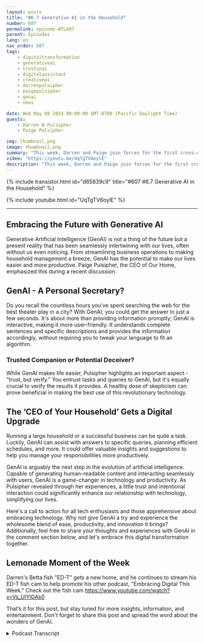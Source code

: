 ```yaml
---
layout: posts
title: "#6.7 Generative AI in the Household"
number: 607
permalink: episode-WTL607
parent: Episodes
lang: en
nav_order: 607
tags:
    - digitaltransformation
    - generativeai
    - trustinai
    - digitalassistant
    - creativeai
    - darrenpulsipher
    - paigepulsipher
    - genai
    - news

date: Wed May 08 2024 00:00:00 GMT-0700 (Pacific Daylight Time)
guests:
    - Darren W Pulsipher
    - Paige Pulsipher

img: thumbnail.png
image: thumbnail.png
summary: "This week, Darren and Paige join forces for the first cross-over episode of Embracing Digital Transformation and Where's The Lemonade. They talk about GenAI in the household and how it can help manage a big, complex family."
video: "https://youtu.be/UqTgTV6oylE"
description: "This week, Darren and Paige join forces for the first cross-over episode of Embracing Digital Transformation and Where's The Lemonade. They talk about GenAI in the household and how it can help manage a big, complex family."
---
```


<div>
{% include transistor.html id="d65839c9" title="#607 #6.7 Generative AI in the Household" %}

{% include youtube.html id="UqTgTV6oylE" %}
</div>

---

## Embracing the Future with Generative AI

Generative Artificial Intelligence (GenAI) is not a thing of the future but a present reality that has been seamlessly intertwining with our lives, often without us even noticing. From streamlining business operations to making household management a breeze, GenAI has the potential to make our lives easier and more productive. Paige Pulsipher, the CEO of Our Home, emphasized this during a recent discussion. 

## GenAI - A Personal Secretary?

Do you recall the countless hours you've spent searching the web for the best theater play in a city? With GenAI, you could get the answer in just a few seconds. It's about more than providing information promptly; GenAI is interactive, making it more user-friendly. It understands complete sentences and specific descriptions and provides the information accordingly, without requiring you to tweak your language to fit an algorithm.

### Trusted Companion or Potential Deceiver?

While GenAI makes life easier, Pulsipher highlights an important aspect - "trust, but verify." You entrust tasks and queries to GenAI, but it's equally crucial to verify the results it provides. A healthy dose of skepticism can prove beneficial in making the best use of this revolutionary technology.

## The ‘CEO of Your Household’ Gets a Digital Upgrade

Running a large household or a successful business can be quite a task. Luckily, GenAI can assist with answers to specific queries, planning efficient schedules, and more. It could offer valuable insights and suggestions to help you manage your responsibilities more productively.

GenAI is arguably the next step in the evolution of artificial intelligence. Capable of generating human-readable content and interacting seamlessly with users, GenAI is a game-changer in technology and productivity. As Pulsipher revealed through her experiences, a little trust and intentional interaction could significantly enhance our relationship with technology, simplifying our lives.

Here's a call to action for all tech enthusiasts and those apprehensive about embracing technology. Why not give GenAI a try and experience the wholesome blend of ease, productivity, and innovation it brings? Additionally, feel free to share your thoughts and experiences with GenAI in the comment section below, and let's embrace this digital transformation together.

## Lemonade Moment of the Week

Darren's Betta fish "ED-T" gets a new home, and he continues to stream his ED-T fish cam to help promote his other podcast, "Embracing Digital This Week." Check out the fish cam https://www.youtube.com/watch?v=Vs_UlYlGAs0

That’s it for this post, but stay tuned for more insights, information, and entertainment. Don't forget to share this post and spread the word about the wonders of GenAI.


<details>
<summary> Podcast Transcript </summary>

<p>﻿1</p>
<p>Do you trust Google search more than youtrust?</p>
<p>Asking a generally the same question.</p>
<p>Probably just because Googlehas been around for so longand Google takes me to people'swebsites, so like if I look up a recipe,it'll take me to this lady's websiteand you get to see her.</p>
<p>Welcome to Embracing</p>
<p>Digital Transformation,where we investigate effective change,leveraging people, process and technology.</p>
<p>This is Darren Pulsipher, chiefsolution architect, authorand most importantly, your host.</p>
<p>On today's episode todayin the Household with special guest</p>
<p>Paige Pulsipher, CEOof Our Home.</p>
<p>Paige, welcome to the show.</p>
<p>Thanks, Darren.</p>
<p>It's really weird calling you Paigebecause you're my wife.</p>
<p>You don't call me Paigevery often, actually.</p>
<p>No, never.</p>
<p>So only when you're mad at me.</p>
<p>When I'm mad, I'm not mad right now.</p>
<p>This is going to be an interestingepisode today because we're going to talk.</p>
<p>And for those you don't know,we do a podcasttogether called Where's the Lemonade?</p>
<p>It's awesome. You should listen or watch.</p>
<p>And I do a podcast called</p>
<p>Embracing Digital Transformation.</p>
<p>Which is awesome.</p>
<p>You should listen or watch.</p>
<p>And this is the first timewe're simulcasting onboth podcast and video channels.</p>
<p>So this should be very interesting.</p>
<p>It's called a crossover.</p>
<p>I've watched enough superhero shows that</p>
<p>I know that it's a crossover episode.</p>
<p>So some ofwe're trying to figure outwhat in the world these twohi tech and homeand relationshipshave to do with each other.</p>
<p>I'm wondering the same.</p>
<p>But but this is my brainchild,so you have to bear with me a little bit.</p>
<p>The idea is and generative</p>
<p>AI is making such a huge impactin every industry that we're seeing.</p>
<p>And I think the number one industrythat will have the biggest impactwill be in managing householdor being your own CEO of your household,because it can unleash a bunchof new things, just likethe Internet Internet did in the nineties.</p>
<p>Whoever would have thought that they'duse the Internet for for shopping?</p>
<p>No. Yeah, that's true.</p>
<p>And now where do I do most of my shoppingon Amazon?</p>
<p>Yeah.</p>
<p>I don't know why you say that.</p>
<p>I mean, he's only here every other.</p>
<p>Day. Now.</p>
<p>I've cut back.</p>
<p>So let's talka little bit about generative.</p>
<p>When I, you know,</p>
<p>I jumped right on it right away.</p>
<p>You did? You did.</p>
<p>So what did you think when I first said,hey, this is this is a big deal.</p>
<p>What did you think? What did I think?</p>
<p>I thought, here'sanother high tech thing, right?</p>
<p>That I didn't trust it,</p>
<p>Right?</p>
<p>I was like, I'll waitand see after Darren takes a deepdive of it, what he thinks.</p>
<p>I trust you, but I just don't alwaystrust new things coming out.</p>
<p>So I just was like, sit back and watch.</p>
<p>Super Watch.</p>
<p>So who took to it? Biggest in our family.</p>
<p>What did you say?probably all of the kids that are at home.</p>
<p>Yeah, the kids. Are all the kids are home.</p>
<p>Probably Madeleine the most.</p>
<p>Wouldn't you say?</p>
<p>Kind of. Kind of.</p>
<p>Madeleine? Yes. If for practical things.</p>
<p>The boys, though, our two youngest boys,they're 17 and 18.</p>
<p>They.</p>
<p>They use it every day to have fun.</p>
<p>Yes, I would say</p>
<p>Madeline and David are a tossup.</p>
<p>It took Sam a bit. To trust it at. All.</p>
<p>He didn't trust it.</p>
<p>And now he's kind of come aroundand it's you know, a new friend.</p>
<p>It's a new friend.</p>
<p>So David at first was using itto write books and to write because Davidlikes to the creative part of things,but he's not always the best writer.</p>
<p>It's typing and yeah, but he's got lotsof great ideas that he just can't get out.</p>
<p>GenAI I specifically chat aboutis what he used primarily, Yeah.</p>
<p>Really helped himget some of those ideas outout of his head by interacting with it.</p>
<p>So I thought he didsome interesting things with it first.</p>
<p>I think, yeah, you're right.</p>
<p>He and Samdefinitely did more silly things asking itsilly things about superheroesor fantasy things or, you know.</p>
<p>David probably asked itmore science type of things.</p>
<p>And yeah,</p>
<p>I've been being more silly with it.</p>
<p>They enjoyed it were. Madeline</p>
<p>You're right.</p>
<p>She used it as more for mewith my college work helped me,you know, help me get organized.</p>
<p>Yeah, she definitely used it.</p>
<p>So what about you?</p>
<p>What have you?</p>
<p>I mean, you saw the kids using it.</p>
<p>You saw me using it,and now do you trust itor you still kindof sitting on the sidelines?</p>
<p>Do I trust it?</p>
<p>That's a that's a hard question.</p>
<p>How aboutwhat's the word?</p>
<p>Something? Verify.what is it? Yes.</p>
<p>Trust, but verify. Yes. Trust but verify.</p>
<p>That's that's where I'm at with it.that's a goodthat's a healthy relationship.</p>
<p>Yeah, that's where I'm at with that trust.</p>
<p>And I do trust it a bit,but not all the way.</p>
<p>Do you trust Google?</p>
<p>Search more than you trust?</p>
<p>Asking General I the same question.</p>
<p>Probably just because Googlehas been around for so longand Google takes me to people's websites.</p>
<p>So like if I look up a recipe,it'll take me to this lady's websiteand you get to see her, right?</p>
<p>You see pictures of her and her familyand here's.</p>
<p>So does that make sensewhere there is no person that I'm seeing?</p>
<p>So so would it helpif I had a face on serious?</p>
<p>No, it wouldn't, because I still knowthat it's not a person.</p>
<p>It's not.</p>
<p>So I'm not you know,</p>
<p>I don't need that fake picture.</p>
<p>Okay, well,how do you know. That I knew you.</p>
<p>You're going to say that.</p>
<p>How do I know that that lady is?</p>
<p>How do you know the lady from recipesdot com or something is a real person.</p>
<p>I don't, but I just trust that.</p>
<p>You're going to trust. Her.</p>
<p>And her cutelittle kids are for real. Okay.</p>
<p>When you first started using the internet,did you feel the same way?</p>
<p>Yeah, I think I did.</p>
<p>Okay, so it's just because it's been timeand you've used it enough.</p>
<p>Now where I know what's goodand what's not, that sort of thing. Yes.</p>
<p>Yeah.</p>
<p>There are certain websites that I'm like,don't go to that website because they're.</p>
<p>Yeah, definitely. Those are bad.</p>
<p>You know,they're just pushing a certain product.</p>
<p>Yeah. Yeah, for sure. For sure.</p>
<p>So what do you see the main differencebetween likeasking Google search somethingand asking a generic Jen eyes something.</p>
<p>What's the big difference for you?</p>
<p>Well, you know,</p>
<p>I actually asked you this and I said, why?</p>
<p>Why am I using chatinstead of using Google?</p>
<p>Right.</p>
<p>I asked you that because I was</p>
<p>I was honestly like, why wouldn't Iwhy can I just Googleall of this? And I liked what you said.</p>
<p>Tell them what you said.</p>
<p>I can't. Remember. You can't remember.</p>
<p>You said that chat is more likeit's like a friendor it's like you're having a conversation.</p>
<p>You can say,</p>
<p>Hey, give me this and it gives it to you.</p>
<p>And you go, interesting.</p>
<p>Now give that to me.</p>
<p>But this way you give that to me more.</p>
<p>This way you can interact with it.</p>
<p>Where with Google you go, you know, Hey,</p>
<p>I need this.</p>
<p>And it gives you thatand there's no way for you to really say,</p>
<p>But make it a little morethis or a little less this or Right.</p>
<p>Because Yeah, yeah,because Google just gives youa list of thingsthat I found that matched your query.</p>
<p>Yeah, I had a conversation with someone.</p>
<p>It's on my podcast, it's coming outthe next day.</p>
<p>It was on.</p>
<p>We had to learn how to ask search engineslike Googleor being or DuckDuckGo or whatever.</p>
<p>We had to learn change our languageto fit the way the search engine works.</p>
<p>So we use we don't use full sentences.</p>
<p>We only use short term dreams or keyterms.</p>
<p>Yeah, right.</p>
<p>Like if you're searching for a porkrecipe, you'll saypork, apples, onions,and that's it, right?</p>
<p>Where if I'm asking a charging beat,</p>
<p>I can say I'm looking for a recipethat includes apples, pork.</p>
<p>I want to make sure that it's sweet,a little bit spicy.</p>
<p>So you can. Yes. Interacts with. Yes.</p>
<p>And then it might spit one out.</p>
<p>And I go, you know that you know, that'sgot too many ingredients for methat telling me something.</p>
<p>I say, you lost me after ten ingredients.</p>
<p>You have totally lost me.</p>
<p>So do you.</p>
<p>I mean, so then I can say, hey,you know, hey or or you're right.</p>
<p>Like, hey, I'm gluten free,so make sure you give me another recipes.</p>
<p>You just it's more and it says, Why, sure.</p>
<p>Yeah, let me get that for you.</p>
<p>Have you ever been niceto Have you ever said pleaseand thank you to chat GPTor to a GenAI? I.</p>
<p>I don't think so.</p>
<p>You should try it. It's interesting.</p>
<p>Really?</p>
<p>Yes, absolutely.</p>
<p>I am.</p>
<p>With like, when I talk to Alexa,</p>
<p>I do say please and thank you to Alexa,but I have.</p>
<p>And I guess that is an AI, right?</p>
<p>Yeah, it's kind of it's not. It's.</p>
<p>It's neither GenAI. Rice. Right. So.so it's getting there?</p>
<p>No, I never have.</p>
<p>Never even thought you. Should try it.</p>
<p>It's fascinating.interesting.</p>
<p>Okay.</p>
<p>Okay,let's talk about some of the use cases.</p>
<p>Right.</p>
<p>Some of the uses of jenn-airin managing the household.</p>
<p>Now, you've had a huge householdto manage over the years.</p>
<p>You've had yourown business, Etsy business.</p>
<p>You've gotten kids that we've raised together andwe're still raising our adult children.</p>
<p>They don't know that.</p>
<p>Don't tell them.</p>
<p>We're behind the scenes.</p>
<p>We're behind the scenesmanipulating their lives and man.</p>
<p>Fortunately they are amazing.</p>
<p>Our adultchildren are so capable and awesome.</p>
<p>But when you've got a huge householdlike we do,how can you use generative?</p>
<p>How what have you done so far?</p>
<p>What do you kind of thinkyou'd want to do?</p>
<p>Okay, so I brought my computer in hereso that I can actuallylook and see on chatbots, Right?</p>
<p>Because I know what you've done, what you.</p>
<p>I want to see what I've done. Right. Ooh.</p>
<p>I want to know,what was your first question you asked?</p>
<p>Chat you. Well, it looks like on here.</p>
<p>My first thing that I ever askedit was Ashlynn play recommendations.</p>
<p>You and I were planning a tripto Aspen, Oregon,and that's the very first thing I asked.</p>
<p>It was Aspen play recommend.</p>
<p>See, that's fascinating,because that is a Google query.</p>
<p>Yes, but see, with this,</p>
<p>I believe I asked you</p>
<p>I'm not going to look into right nowbecause it'll distract me.</p>
<p>But I did Google play recommendationsand then I think I said, and I need one.</p>
<p>And then I gave me a list, you know,these are the top plays.</p>
<p>And I said, I needthe ones that are playing on Thursdaybecause we were going to be thereon a Thursday 21 know, Right?</p>
<p>And then I said, Tell me the onesthat are family friendly And it soonce again,</p>
<p>I could keep tweaking it as it went along.speaking. All right.</p>
<p>So a good thing is that's a goodbest method, right?</p>
<p>That's a good tip. Is.</p>
<p>Keep interacting with. Yes.</p>
<p>With the GenAI I yeah, it will.</p>
<p>It will work with you.</p>
<p>Right. Right.</p>
<p>Okay cool.</p>
<p>So one of them,it sounds like trip planning.</p>
<p>That's a big use case.and then I think I said this is very me.</p>
<p>I was like the most comfortable theateron a Thursday night.</p>
<p>I don't want no wooden.</p>
<p>Bench, no wooden benches for.</p>
<p>You know, wooden bench.</p>
<p>Thank you very much.</p>
<p>So yeah, so yeah,that was the first thing I ever did.</p>
<p>And then my next thing was or I said,</p>
<p>Give me Oregon Coast itineraries.</p>
<p>And then I, it gave me things and I said,</p>
<p>Tell me more about this city that it justin, tell me more about this city.</p>
<p>And so you really you really interactedwith it to plan a trip.</p>
<p>Yeah.</p>
<p>Before that would have taken you hoursand hours.</p>
<p>Yeah. To do.</p>
<p>Yeah. It was great.</p>
<p>That was the first thing. I went, Wow.</p>
<p>Just because I it's so greatthat you can just keep tweaking it and go,you told me to go to Bandon.</p>
<p>What else? What's there to do?</p>
<p>And why did you recommend that?</p>
<p>Do you I mean, and I'm havinga conversation instead of with Google.</p>
<p>It's just tell me about the city search.</p>
<p>Go look at a Web site. Yeah.</p>
<p>So now tell memore about this, right? Yes.</p>
<p>And this would be like, hey, whywhy did you recommend Brandonand what's there to do there?</p>
<p>What's the top thing to do there?</p>
<p>And what good food is thereeither like, I can just keep goingwithout starting over the search.</p>
<p>All right, that's that's pretty cool.</p>
<p>So, yeah,so travel advice, that interaction incase what's the next thing you did?</p>
<p>I think this one's hilarious.</p>
<p>The next thing I did So in my church.</p>
<p>Our church. Our church, it's not.</p>
<p>It's not just mine.</p>
<p>I let you come to it. You're welcome.</p>
<p>In our church,</p>
<p>I work with the women in our church.</p>
<p>We have people that work with the womenin the young women and the children.</p>
<p>And right now I'm working with the women.</p>
<p>Anyway, we were doing a fun, silly night,and we just wanted to have a fun dinnerand a silly, fun night.</p>
<p>And so they asked me to write a skit,a silly skit,and I'm good at this type of thing.</p>
<p>But as you.</p>
<p>Know, she cannot look at a blank page.</p>
<p>I cannot start anythingwith a blank piece of paper, like,you've got to give me something.</p>
<p>So I just</p>
<p>I didn't know where to even start.</p>
<p>I knew I wanted music.</p>
<p>I knew I wanted to have some funmusical numbers in the skit.</p>
<p>So I put it in Relief Society.</p>
<p>That's what our organization is called,</p>
<p>Relief Society skit.</p>
<p>And musical skit. Musical skit.</p>
<p>And then it like, wentand gave me all this stuff.</p>
<p>And I mean, it was it was hilarioushow much it knew about our relief societyand about anything.</p>
<p>And then I just man.</p>
<p>Then I said, I want to skit,you know, about the Relief Societypresidency, which is, you know, us womenthat are kind of over the organization.</p>
<p>And I want it to include music.</p>
<p>I want it to have some silly referencesto musical numbers, and I want it to</p>
<p>I just kept tweaking.</p>
<p>It just kept tweaking.</p>
<p>Well, I. Remember</p>
<p>I was traveling at the time.</p>
<p>You said it gave me like 24 pages long.</p>
<p>And didyou use all of it to youjust say, going to take it all?</p>
<p>I did not use all of it.</p>
<p>I would say I probably usedmaybe 20, 25% of it.</p>
<p>But for me, it it gave me ideas</p>
<p>I still need.</p>
<p>I need some ideas to run with,and it gave me several ideas to run with.</p>
<p>Okay.</p>
<p>So in this case,you're using it to spur creativity.</p>
<p>Yes. Brainstorm ideas.</p>
<p>And once I get going, you know thatonce for me, once I get going, I'm good.</p>
<p>But I got to get something because why.</p>
<p>Not just call one of your girlfriendsto do this?my gosh.</p>
<p>Do you know howno one wants to write a skit?</p>
<p>That is very hard for most?</p>
<p>Yeah, but just to brainstormideas off of why not just.</p>
<p>I didn't have any ideas to brainstorm.</p>
<p>Well.</p>
<p>There you go.</p>
<p>Okay,so this is like a super friend, right?</p>
<p>Yes, this was a super friend.</p>
<p>The kid that will be like, no page.</p>
<p>That's stupid, You know, Sodo you think this is a good ideaout there?</p>
<p>Like, No, I do not.</p>
<p>That is so it'sone of those brutal friendsthat will just tell you the truthno matter.</p>
<p>Will it, though, or does it apply to you?</p>
<p>It doesn't lie to me, but I have asked itlike, Do you think this is funny?</p>
<p>And it'll say, Yeah, that's funny,but maybe you could try this.</p>
<p>It'll go. Okay, so it's polite.</p>
<p>Yes, it's polite.</p>
<p>Maybe we need I'msure our son Matthew will come up with one</p>
<p>That's not so polite.</p>
<p>That would be cool.</p>
<p>That's cool.</p>
<p>So don't be an idiot.</p>
<p>Yeah, That says to people,don't be an idiot.</p>
<p>Just, you know, I don't thinkthey will ever program one of those in.</p>
<p>Well, someone will be kind of I'msure Elon Musk will do something like thatkind of fun. Kind of fun.</p>
<p>So that was so helpful to mebecause I didn't know where.</p>
<p>I just didn't know where to start.</p>
<p>So it was so helpful.</p>
<p>Okay, so travel planning, creativity.</p>
<p>Creativity. Brainstorming ideas. Yes.</p>
<p>What aboutone thing you hate more than anything?</p>
<p>What?</p>
<p>What do I hate?</p>
<p>Coming up, what to eat for dinner?</p>
<p>I do hate that.</p>
<p>You hate that.</p>
<p>You want me to do itand I don't mind cooking.</p>
<p>I can whip anything up.</p>
<p>I don't mind the cooking.</p>
<p>No, it's coming up with the idea.</p>
<p>Yes, I mean,okay, I might mind the cooking,but I don't mind the cookingas much as coming up with the idea. Right.</p>
<p>So, yeah, I have put in here.</p>
<p>So we have found outrecently it's karma for me that.</p>
<p>She needs the big fun.</p>
<p>I have.</p>
<p>I've had a lot ofhealth issues with my gut.</p>
<p>I've had part of my corn removed.</p>
<p>We've had a lot ofwe have met our deductible every yearfor a lot of yearsbecause of my health issues.</p>
<p>That is. True.</p>
<p>And we recently found out that I amallergic to gluten, so I'm not celiac,but I'm allergic to gluten right offthe charts, allergic to gluten. So</p>
<p>I was very bummed because oneof my favorite thingsin the whole world is bread.</p>
<p>I love bread. I mean, Oprah,</p>
<p>We love bread.</p>
<p>So I started having it.</p>
<p>Tell me gluten,tell me the best gluten free recipes.</p>
<p>Now I can go to Google and do that, too.</p>
<p>Yes. Know, like I can go to Google.</p>
<p>But then it was so I would saygive me the best gluten free recipe.</p>
<p>And it would say, okay, Page, here'sthe top three that we found.</p>
<p>You know, I don't know what it sayson the Internet or on Google.</p>
<p>I'm not sure what the word it uses, Butand then I would say</p>
<p>I want one that doesn't use eggsor I want one that only takes 30 minutesor I want, you know what I mean?</p>
<p>And then it would go, sure.</p>
<p>And it would give me another oneor I want one.</p>
<p>So you're using canolaas a super search? Yes.</p>
<p>In that case, yep, definitely.</p>
<p>And then Has it also given you recipesbecause we've done this a couple of times.</p>
<p>I know where saysthis is all I have in the kitchen. Yes.</p>
<p>No, in the fridge. I did that.</p>
<p>Yes, that'sactually what I was going to mentionnext is I literally have saidlike I've got you know,</p>
<p>I've got chicken and some driedtomatoes and, you know, spinach.</p>
<p>Tell me specificand it'll spit out like five recipes.</p>
<p>And I'll say, give me more.</p>
<p>Give me one that also has chickenbroth in it, and it'll find and it's like,it's pretty cool.</p>
<p>Give me one Mexican. Yes. Yes.</p>
<p>Or Italian. Or Greek or.</p>
<p>Whatever. It is awesome.</p>
<p>It is awesome. Yeah.</p>
<p>All right. So recipes.</p>
<p>All right.</p>
<p>This isthis is making a lot of sense. Yep.</p>
<p>What other things surprised youthe most about using generative</p>
<p>AI in your day to day?</p>
<p>You know, keeping the household running.</p>
<p>Then we'll talk about your small business,but just keeping the household.</p>
<p>What other things did you findthat were useful that you thought howthat that could be interesting?</p>
<p>I don't know.</p>
<p>I guess what?</p>
<p>It's just awesome that I feel like</p>
<p>I can go to it no matter what.</p>
<p>Like, I'm looking at it.</p>
<p>I've gone stain removal during the.yeah. Stain removal. Right.</p>
<p>Like, hey, I just like I said,</p>
<p>I can do that on Google,but this I can go</p>
<p>Hey, give me stain negative for my couch.</p>
<p>Right?</p>
<p>And then I'll say, do thisand I'll say, But my couch is grays.</p>
<p>I okay.</p>
<p>If I use this like I can just,it's just a conversationthat I can keep having with it.</p>
<p>So I, when I was,</p>
<p>I was up early this morning,</p>
<p>I was trying to find some picturesfor this podcast.</p>
<p>Yeah. And something clicked in my head.</p>
<p>All of that knowledgethat you used to get on,on doing things in the housecame from your mom or your grandmother.</p>
<p>Yeah, they would pass it down. Recipes.</p>
<p>Yeah.</p>
<p>Best way to get certainstains out of clothing, right?</p>
<p>You know, techniques for allsorts of things, paying bills on time orkeeping on a budget or, you know, managingthe household that was passed downfrom mother to daughter or grandmotherto daughter or granddaughter or whatever.</p>
<p>And it just clicked in my headthat, GenAI, I can now resurfacesome of that great motherly,what do they call them,mother wisdom or what's the term?</p>
<p>I don't know. Yeah. Something like that.</p>
<p>I like it.</p>
<p>I just thought that was interestingthat have we replacedthat teaching of our kids?</p>
<p>Those traditions sound with an AI.</p>
<p>And as in, is that okay?</p>
<p>I don't know.</p>
<p>Does it keep the stains out of my clothes?</p>
<p>Yeah. No.</p>
<p>Okay.</p>
<p>Another thing that I used it forand people might be surprised about this,but I was kind of in a little conundrumabout what to do.</p>
<p>So we have a friend who has very differentpolitical, religious,social beliefs than we do, and</p>
<p>I have no problem with that at all either.</p>
<p>Do you like we. no. No. No.</p>
<p>We do not care what beliefs you have,you know,</p>
<p>It's just a matter of do we dowe have fun with you?</p>
<p>Right? We get along sowe spent an eveningwith this friend and they just kept.</p>
<p>Harping.</p>
<p>Harping on their beliefs, I believe.</p>
<p>No, when.</p>
<p>I don't. I don't.</p>
<p>I don't know. I don't.</p>
<p>I don't think they dobecause we don't talk about if I, we.</p>
<p>Don't talk politics. At all.</p>
<p>We not with people that I know don't havethe same, you know, beliefs that we have.</p>
<p>I don't want to have that contentious</p>
<p>Right.</p>
<p>Like, we just won't talk about that.</p>
<p>That's fine.</p>
<p>So but it just</p>
<p>I just came home feeling wow.</p>
<p>So I looked up on Josh GPThow to gently say to our friend, like.</p>
<p>What you're saying is highly offensive.</p>
<p>Yes. Like you're not afraid to offend meright now. Why?</p>
<p>What you're saying</p>
<p>I don't want to offend youjust because that's not my personality.</p>
<p>And so, yeah, itgave me a bunch of different conversations</p>
<p>I could have with this friend.</p>
<p>So I think this is interestingbecause our daughter,</p>
<p>Julianne,has used Chachi to break up with the guyyou're doingit to resolve your relationship thing.</p>
<p>So it sounds to me like these eyesare are kind of replacingare not replacingmaybe augmenting what you wouldnormally share with another friend,but it wouldn't be gossip now.</p>
<p>Right? Right.</p>
<p>Yeah.</p>
<p>Because you're actually seeking a way toresolve this conflict with this. Yes.</p>
<p>Because I truly want to be friendswith this person.</p>
<p>And I don't want to just,you know, have a contentious relationship.</p>
<p>So I was like, help me navigatethis conversation to say, hey,these are your beliefs.</p>
<p>I have no problem with your beliefs,but they're not mine.</p>
<p>So can we just,you know, agree that when we're together,we're not going to talktalk about these things.</p>
<p>And I love youand I want to be with you, but not.</p>
<p>Not on these terms. Yeah.</p>
<p>So this is really fascinating to mebecause this whole conceptof having a GenAI,</p>
<p>I help you with relationshipsis interestingbecause the GenAI,</p>
<p>I can see different points of view.</p>
<p>Right. It is bias though.</p>
<p>Yeah, we already know thatit's biased towards being ultra polite.</p>
<p>Right.</p>
<p>And that has caused me some problemssometimesbecause I use another GenAI I grammarlyto for much of my writingthat I do for my dissertationand things like that.</p>
<p>So I set the,</p>
<p>I set the settingsfor very formalacademic settingsand I was using Grammarlyto correct an email that I was sendingto one of one of my kid's teachers.my gosh, this was so funny.</p>
<p>It was super formal and you laughed.</p>
<p>He says. You can't see in that,you know, it looks like.</p>
<p>You typed in some stuffwhich I thought was fine.</p>
<p>Like just be it just to a T.</p>
<p>I wanted to clean it up so it was.</p>
<p>Sent to you.</p>
<p>So it was, you know, it was super formal.</p>
<p>And so I said, No, you can't send that,that sounds so uppity or whatever.</p>
<p>So then you said. So. And he did it.</p>
<p>So then you told it tolike in a couple of paragraphs,you know, make this less formal,but it didn't do all the paragraphs,so you sent it and I'm reading over it.</p>
<p>And there was one paragraph that it didn'tdidn't make less formaland it was like, and furthermore,</p>
<p>I shall be out of town.</p>
<p>But it was even more like, okay.</p>
<p>But before we did that, we said, Hey,make it, make it informal. Yes.</p>
<p>And he said, yo to what's going on.</p>
<p>Right, right. Yeah. I'm like, okay.</p>
<p>So then you saida little bit more formal than that,but it left one of the paragraphssuper formal.</p>
<p>It was so funnybecause I was like, And furthermore,</p>
<p>I shall be out of the countryon these days.</p>
<p>And I'm like,okay, Anyway, I just thought, Well,he knows that you used Chad.</p>
<p>Yeah.</p>
<p>So what I think is interesting,it goes back to that point of trust.</p>
<p>Yeah, we can't fully trustwhat's coming out of GenAI.</p>
<p>I but it mostdefinitely is a great interaction tool.</p>
<p>It's an interesting toolto get some advice from.</p>
<p>Right.</p>
<p>That maybe is too sensitive is sharewith one of your best friendsbecause it may come across asa little gossipy or snootyor I don't know.</p>
<p>Yeah, I found that the GenAI aren'ttypically judgmental of you.</p>
<p>Right.</p>
<p>For things,but they most definitely are biasedmore towards a polite side of things.</p>
<p>I see. Yeah. Yeah.</p>
<p>So yeah,we've used it for our small business.yeah. Let's talk a little bit about that.</p>
<p>I used it.</p>
<p>So we've got a t shirt businessthat we started and for the descriptionwe had, we typed in, you know,what we wanted for the descriptionand then we were like, I wonder what Chetcould help us with this description.</p>
<p>And that was great.</p>
<p>It does a lot better job, maybe.</p>
<p>It does a lot better job.</p>
<p>And we fine tuned it to say hey,to get people's eyes or to get searchengine optimized.</p>
<p>Right, right.</p>
<p>So what keywords should we useand things like that.</p>
<p>So we write a small descriptionand then we have.</p>
<p>Chad Yeah.</p>
<p>And we even said like it's,you know, we're targeting this,you know, age group or whatever.</p>
<p>And it justit helped us out. It was great.</p>
<p>Yeah, it was awesome.</p>
<p>So before we'd sit there at a blank pageand just stare at it for a while.</p>
<p>Yeah, yeah. I've also used it forhelping medirect a conversation with our teensabout maybe to limit their screen time.</p>
<p>I even asked it how to get your teento want to spend more time with you.</p>
<p>For our teenage boys that are listening,you know who we're talking about?</p>
<p>Yeah, they do it.</p>
<p>And I said, you know, didn't Chelseasay go on your podcastand mention their names and.</p>
<p>Maybe, yes. Yeah.</p>
<p>That will definitelybring them back to you.</p>
<p>Yes. Humiliate them on, you know, severseveral different platforms and they willdefinitely want to spend time with you.</p>
<p>So let's talk about when they were babiesand change their diapers.</p>
<p>That will definitely bring uscloser together.</p>
<p>But no, actually,</p>
<p>I mean, you might be thinkingyou could look at a self-help book.</p>
<p>I am an actually kind of a</p>
<p>I wouldn't say antiself-help, but I certainly don'twant to read a whole book about it.</p>
<p>No, your attention span isn't that long.</p>
<p>It's true. It's true.</p>
<p>It is true.</p>
<p>And I guess I just don't like peopletelling me what to do.</p>
<p>I don't know.</p>
<p>But I mean, obviously,if I'm reading a self-help book, it'sbecause I wanted some help.</p>
<p>Right.</p>
<p>But you want toyou want something for the moment.</p>
<p>For the moment and brief and like,</p>
<p>I don't know.</p>
<p>I don't know. I have a hard time.</p>
<p>I have this you know,</p>
<p>I have this theory that good somesometimes things are just good enough.</p>
<p>I don't believe in this this perfectionthing like we are who we are.</p>
<p>And yes, we do need to strive to do betterin certain situations.</p>
<p>Right? Obviously.</p>
<p>But I just know that I'm not going totake all of their advice.</p>
<p>I'm like, blah, blah, blah.</p>
<p>But this was good because I was like,</p>
<p>Hey, give me some practical adviceon how to talk to my teensabout limiting screen time.</p>
<p>And it went. In this specific situation.</p>
<p>Yes. Yep.</p>
<p>And it gave me five thingsand I was like, Great.</p>
<p>I didn't have to read a whole book.</p>
<p>Do you ever wishyou knew where the information came from?</p>
<p>Well, it'scoming from the Internet, right?</p>
<p>Yeah,but how do you know that the informationthat was behind it was any goodor you're just trusting it? It.</p>
<p>It doesn't mention that I'm asking for.</p>
<p>It doesn't matter where it came from.</p>
<p>I'm asking it for recipes.</p>
<p>I'm asking it for stain removal.</p>
<p>I'm asking it for you.</p>
<p>I mean, I'm not asking it for anything.</p>
<p>I got nothing.</p>
<p>Nothing. Government or top secret.</p>
<p>Do you really mean I am?</p>
<p>I am asking it for thingsit doesn't matter where it came from.</p>
<p>Does that make sense?</p>
<p>I am kinda sorta.</p>
<p>I mean, when it talking about raising kidsand what I should do in this situation,don't you care where that information?</p>
<p>No, because I am a verysmart, verylogical person and I'm going to read thatand go, okay, I don't know.</p>
<p>I don't agree. With don't agree with that.</p>
<p>But hey, that one I do.</p>
<p>Okay.</p>
<p>So that goes back to trustand that goes back toyou still are the CEO of the house.</p>
<p>You use.</p>
<p>You're using this as a tool to help youand give you ideas.</p>
<p>But ultimately it's your decision.</p>
<p>And so it's yeah, I like that.</p>
<p>I love thatyou call me the CEO of the house.</p>
<p>Are you are you my employee?</p>
<p>No, I'm I'm all the employees.</p>
<p>I'm the employee of everyonein this house.</p>
<p>I love it. I love it.</p>
<p>You will never get firedno matter what you do.</p>
<p>Good.do you hear that?</p>
<p>No matter what I do, I can't get fired.</p>
<p>That's awesome.</p>
<p>Thank you for listening to Embracing</p>
<p>Digital Transformation today.</p>
<p>If you enjoyed our podcast, give itfive stars on your favorite podcast,</p>
<p>Insider YouTube channel,you can find out more informationabout embracing digital transformationand embracing digital dot org.</p>
<p>Until next time,go out and embrace the digital revolution.</p>

</details>
